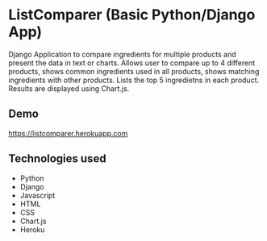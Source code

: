 
# ListComparer  (Basic Python/Django App)

Django Application to compare ingredients for multiple products and present the data in text or charts. Allows user to compare up to 4 different products, shows common ingredients used in all products, shows matching ingredients with other products. Lists the top 5 ingredietns in each product. Results are displayed using Chart.js.  

## Demo

https://listcomparer.herokuapp.com

  
## Technologies used

* Python
* Django
* Javascript
* HTML
* CSS
* Chart.js
* Heroku
